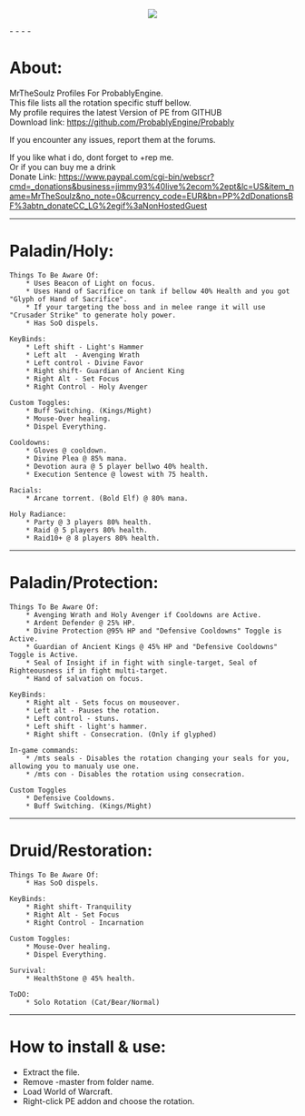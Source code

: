 <p align="center">
  <img src="http://imageshack.us/a/img30/7927/2ex7.jpg"/>
</p>
- - - -

About:  
============================
MrTheSoulz Profiles For ProbablyEngine.  
This file lists all the rotation specific stuff bellow.  
My profile requires the latest Version of PE from GITHUB  
Download link: https://github.com/ProbablyEngine/Probably  
  
If you encounter any issues, report them at the forums.  
  
If you like what i do, dont forget to +rep me.  
Or if you can buy me a drink  
Donate Link: https://www.paypal.com/cgi-bin/webscr?cmd=_donations&business=jimmy93%40live%2ecom%2ept&lc=US&item_name=MrTheSoulz&no_note=0&currency_code=EUR&bn=PP%2dDonationsBF%3abtn_donateCC_LG%2egif%3aNonHostedGuest  
  
---------------------------------------------------------------
Paladin/Holy:
============================

	Things To Be Aware Of:
		* Uses Beacon of Light on focus.
		* Uses Hand of Sacrifice on tank if bellow 40% Health and you got "Glyph of Hand of Sacrifice".
		* If your targeting the boss and in melee range it will use "Crusader Strike" to generate holy power.
		* Has SoO dispels.

	KeyBinds:
		* Left shift - Light's Hammer 
		* Left alt  - Avenging Wrath
		* Left control - Divine Favor
		* Right shift- Guardian of Ancient King
		* Right Alt - Set Focus
		* Right Control - Holy Avenger
	
	Custom Toggles:
		* Buff Switching. (Kings/Might)
		* Mouse-Over healing.
		* Dispel Everything.
	
	Cooldowns:
		* Gloves @ cooldown.
		* Divine Plea @ 85% mana.
		* Devotion aura @ 5 player bellwo 40% health.
		* Execution Sentence @ lowest with 75 health.
	
	Racials:
		* Arcane torrent. (Bold Elf) @ 80% mana.
	
	Holy Radiance:
		* Party @ 3 players 80% health.
		* Raid @ 5 players 80% health.
		* Raid10+ @ 8 players 80% health.

---------------------------------------------------------------
Paladin/Protection:
============================

	Things To Be Aware Of:
		* Avenging Wrath and Holy Avenger if Cooldowns are Active.
		* Ardent Defender @ 25% HP.
		* Divine Protection @95% HP and "Defensive Cooldowns" Toggle is Active.
		* Guardian of Ancient Kings @ 45% HP and "Defensive Cooldowns" Toggle is Active.
		* Seal of Insight if in fight with single-target, Seal of Righteousness if in fight multi-target.
		* Hand of salvation on focus.

	KeyBinds:
		* Right alt - Sets focus on mouseover.
		* Left alt - Pauses the rotation.
		* Left control - stuns.
		* Left shift - light's hammer.
		* Right shift - Consecration. (Only if glyphed)
	
	In-game commands:
		* /mts seals - Disables the rotation changing your seals for you, allowing you to manualy use one.
		* /mts con - Disables the rotation using consecration.
	
	Custom Toggles
		* Defensive Cooldowns.
		* Buff Switching. (Kings/Might)

---------------------------------------------------------------
Druid/Restoration:
============================

	Things To Be Aware Of:
		* Has SoO dispels.

	KeyBinds:
		* Right shift- Tranquility
		* Right Alt - Set Focus
		* Right Control - Incarnation

	Custom Toggles:
		* Mouse-Over healing.
		* Dispel Everything.

	Survival:
		* HealthStone @ 45% health.

	ToDO:
		* Solo Rotation (Cat/Bear/Normal)

---------------------------------------------------------------
How to install & use:  
============================
* Extract the file.  
* Remove -master from folder name.  
* Load World of Warcraft.  
* Right-click PE addon and choose the rotation.